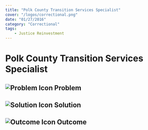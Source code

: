 ```yaml
---
title: "Polk County Transition Services Specialist"
cover: "/logos/correctional.png"
date: "01/27/2016"
category: "Correctional"
tags:
    - Justice Reinvestment
---
```


# Polk County Transition Services Specialist

## ![Problem Icon](https://github.com/google/material-design-icons/raw/master/alert/1x_web/ic_error_outline_black_48dp.png "Problem") Problem

## ![Solution Icon](https://github.com/google/material-design-icons/raw/master/action/1x_web/ic_lightbulb_outline_black_48dp.png "Solution") Solution

## ![Outcome Icon](https://github.com/google/material-design-icons/raw/master/action/1x_web/ic_view_list_black_48dp.png "Outcome") Outcome

